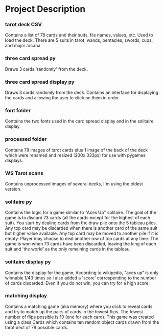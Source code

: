 # Project Description

### tarot deck CSV 
Contains a list of 78 cards and their suits, file names, values, etc. Used to load the deck. There are 5 suits in tarot: wands, pentacles, swords, cups, and major arcana.

### three card spread py
Draws 3 cards 'randomly' from the deck. 

### three card spread display py
Draws 3 cards randomly from the deck. Contains an interface for displaying the cards and allowing the user to click on them in order. 

### font folder
Contains the two fonts used in the card spread display and in the solitaire display.

### processed folder
Contains 78 images of tarot cards plus 1 image of the back of the deck which were renamed and resized (200x 333px) for use with pygames displays.

### WS Tarot scans 
Contains unprocessed images of several decks, I'm using the oldest version.

### solitaire py
Contains the logic for a game similar to "Aces Up" solitaire. The goal of the game is to discard 73 cards (all the cards except for the highest of each suit). You start by dealing cards from the draw pile onto the 5 tableau piles. Any top card may be discarded when there is another card of the same suit but higher value available. Any top card may be moved to another pile if it is empty. Player may choose to deal another row of top cards at any time. The game is won when 73 cards have been discarded, leaving the king of each suit and 'the world' as the only remaining cards in the tableau. 

### solitaire display py
Contains the display for the game. According to wikipedia, "aces up" is only winnable 1/43 times so I also added a 'score' corresponding to the number of cards discarded. Even if you do not win, you can try for a high score. 

### matching display
Contains a matching game (aka memory) where you click to reveal cards and try to match up the pairs of cards in the fewest flips. The fewest number of flips possible is 10 (one for each card). This game was created using a class Cards which contains ten random object cards drawn from the tarot dect of 78 possible cards. 